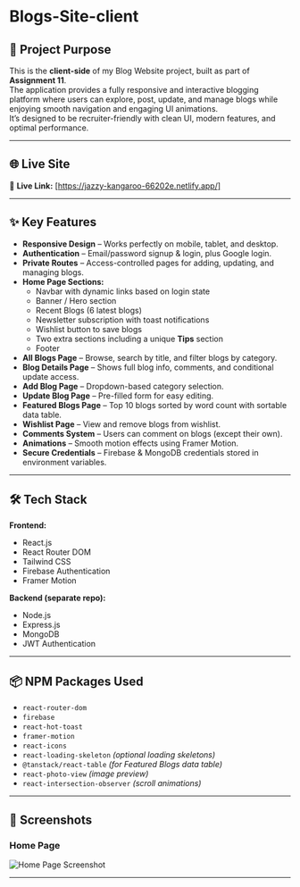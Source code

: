 # Blogs-Site-client
## 📌 Project Purpose
This is the **client-side** of my Blog Website project, built as part of **Assignment 11**.  
The application provides a fully responsive and interactive blogging platform where users can explore, post, update, and manage blogs while enjoying smooth navigation and engaging UI animations.  
It’s designed to be recruiter-friendly with clean UI, modern features, and optimal performance.

---

## 🌐 Live Site
🔗 **Live Link:** [https://jazzy-kangaroo-66202e.netlify.app/]

---

## ✨ Key Features
- **Responsive Design** – Works perfectly on mobile, tablet, and desktop.
- **Authentication** – Email/password signup & login, plus Google login.
- **Private Routes** – Access-controlled pages for adding, updating, and managing blogs.
- **Home Page Sections:**
  - Navbar with dynamic links based on login state
  - Banner / Hero section
  - Recent Blogs (6 latest blogs)
  - Newsletter subscription with toast notifications
  - Wishlist button to save blogs
  - Two extra sections including a unique **Tips** section
  - Footer
- **All Blogs Page** – Browse, search by title, and filter blogs by category.
- **Blog Details Page** – Shows full blog info, comments, and conditional update access.
- **Add Blog Page** – Dropdown-based category selection.
- **Update Blog Page** – Pre-filled form for easy editing.
- **Featured Blogs Page** – Top 10 blogs sorted by word count with sortable data table.
- **Wishlist Page** – View and remove blogs from wishlist.
- **Comments System** – Users can comment on blogs (except their own).
- **Animations** – Smooth motion effects using Framer Motion.
- **Secure Credentials** – Firebase & MongoDB credentials stored in environment variables.

---

## 🛠 Tech Stack
**Frontend:**
- React.js
- React Router DOM
- Tailwind CSS
- Firebase Authentication
- Framer Motion

**Backend (separate repo):**
- Node.js
- Express.js
- MongoDB
- JWT Authentication

---

## 📦 NPM Packages Used
- `react-router-dom`
- `firebase`
- `react-hot-toast`
- `framer-motion`
- `react-icons`
- `react-loading-skeleton` *(optional loading skeletons)*
- `@tanstack/react-table` *(for Featured Blogs data table)*
- `react-photo-view` *(image preview)*
- `react-intersection-observer` *(scroll animations)*

---

## 📸 Screenshots
### Home Page
![Home Page Screenshot](https://i.ibb.co/cK13JdFR/Screenshot-2025-08-08-003504.png)



---
